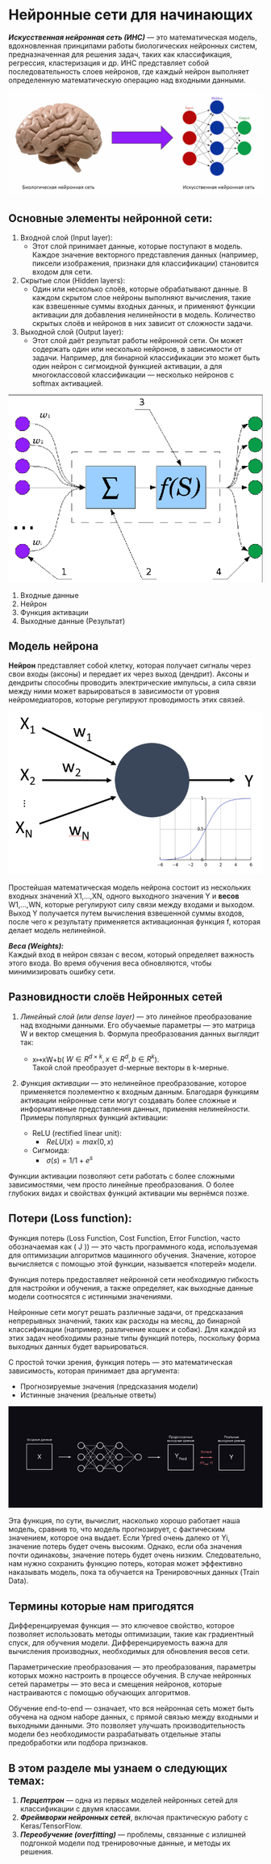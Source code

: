 # Нейронные сети для начинающих

**_Искусственная нейронная сеть (ИНС)_** — это математическая модель, вдохновленная принципами работы биологических нейронных систем, предназначенная для решения задач, таких как классификация, регрессия, кластеризация и др. ИНС представляет собой последовательность слоев нейронов, где каждый нейрон выполняет определенную математическую операцию над входными данными.

![Example](./images/NeuralNetwork.jpg)

## Основные элементы нейронной сети:

1. Входной слой (Input layer):
   - Этот слой принимает данные, которые поступают в модель. Каждое значение векторного представления данных (например, пиксели изображения, признаки для классификации) становится входом для сети.
2. Скрытые слои (Hidden layers):
   - Один или несколько слоёв, которые обрабатывают данные. В каждом скрытом слое нейроны выполняют вычисления, такие как взвешенные суммы входных данных, и применяют функции активации для добавления нелинейности в модель. Количество скрытых слоёв и нейронов в них зависит от сложности задачи.
3. Выходной слой (Output layer):
   - Этот слой даёт результат работы нейронной сети. Он может содержать один или несколько нейронов, в зависимости от задачи. Например, для бинарной классификации это может быть один нейрон с сигмоидной функцией активации, а для многоклассовой классификации — несколько нейронов с softmax активацией.
     <br/>

![Arct](./images/Artificial_Neuron_Scheme.png)

1. Входные данные
2. Нейрон
3. Функция активации
4. Выходные данные (Результат)

## Модель нейрона

**Нейрон** представляет собой клетку, которая получает сигналы через свои входы (аксоны) и передает их через выход (дендрит). Аксоны и дендриты способны проводить электрические импульсы, а сила связи между ними может варьироваться в зависимости от уровня нейромедиаторов, которые регулируют проводимость этих связей.

![Neuron](./images/artneuron.png)

Простейшая математическая модель нейрона состоит из нескольких входных значений X1,...,XN​, одного выходного значения Y и **весов** W1,...,WN​, которые регулируют силу связи между входами и выходом. Выход Y получается путем вычисления взвешенной суммы входов, после чего к результату применяется активационная функция f, которая делает модель нелинейной.

**_Веса (Weights):_** <br/>
Каждый вход в нейрон связан с весом, который определяет важность этого входа. Во время обучения веса обновляются, чтобы минимизировать ошибку сети.

## Разновидности слоёв Нейронных сетей

1. _Линейный слой (или dense layer)_ — это линейное преобразование над входными данными. Его обучаемые параметры — это матрица W и вектор смещения b. Формула преобразования данных выглядит так:

   - x↦xW+b($\ W∈R^{d×k},x∈R^d,b∈R^k$).
     <br/>Такой слой преобразует d-мерные векторы в k-мерные.

2. _Функция активации_ — это нелинейное преобразование, которое применяется поэлементно к входным данным. Благодаря функциям активации нейронные сети могут создавать более сложные и информативные представления данных, применяя нелинейности. Примеры популярных функций активации:
   - ReLU (rectified linear unit):
     - $\ {ReLU(x)} = {max(0,x)}$
   - Сигмоида:
     - $\ {σ(s)} = 1 / 1+e^s$

Функции активации позволяют сети работать с более сложными зависимостями, чем просто линейные преобразования. О более глубоких видах и свойствах функций активации мы вернёмся позже.

## Потери (Loss function):

Функция потерь (Loss Function, Cost Function, Error Function, часто обозначаемая как \( J \)) — это часть программного кода, используемая для оптимизации алгоритмов машинного обучения. Значение, которое вычисляется с помощью этой функции, называется «потерей» модели.

Функция потерь предоставляет нейронной сети необходимую гибкость для настройки и обучения, а также определяет, как выходные данные модели соотносятся с истинными значениями.

Нейронные сети могут решать различные задачи, от предсказания непрерывных значений, таких как расходы на месяц, до бинарной классификации (например, различение кошек и собак). Для каждой из этих задач необходимы разные типы функций потерь, поскольку форма выходных данных будет варьироваться.

С простой точки зрения, функция потерь — это математическая зависимость, которая принимает два аргумента:

- Прогнозируемые значения (предсказания модели)
- Истинные значения (реальные ответы)

![Error](./images/ErrorFunc.png)

Эта функция, по сути, вычислит, насколько хорошо работает наша модель, сравнив то, что модель прогнозирует, с фактическим значением, которое она выдает. Если Ypred очень далеко от Yi, значение потерь будет очень высоким. Однако, если оба значения почти одинаковы, значение потерь будет очень низким. Следовательно, нам нужно сохранить функцию потерь, которая может эффективно наказывать модель, пока та обучается на Тренировочных данных (Train Data).

## Термины которые нам пригодятся

Дифференцируемая функция — это ключевое свойство, которое позволяет использовать методы оптимизации, такие как градиентный спуск, для обучения модели. Дифференцируемость важна для вычисления производных, необходимых для обновления весов сети.

Параметрические преобразования — это преобразования, параметры которых можно настроить в процессе обучения. В случае нейронных сетей параметры — это веса и смещения нейронов, которые настраиваются с помощью обучающих алгоритмов.

Обучение end-to-end — означает, что вся нейронная сеть может быть обучена на одном наборе данных, с прямой связью между входными и выходными данными. Это позволяет улучшать производительность модели без необходимости разрабатывать отдельные этапы предобработки или подбора признаков.

## В этом разделе мы узнаем о следующих темах:

1. **_Перцептрон_** — одна из первых моделей нейронных сетей для классификации с двумя классами.
2. **_Фреймворки нейронных сетей_**, включая практическую работу с Keras/TensorFlow.
3. **_Переобучение (overfitting)_** — проблемы, связанные с излишней подгонкой модели под тренировочные данные, и методы их решения.
